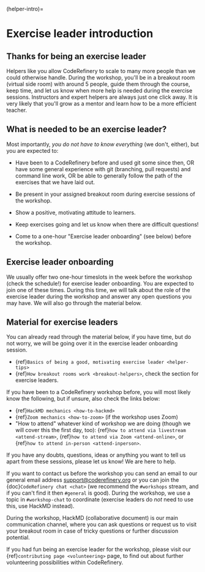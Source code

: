 (helper-intro)=
# Exercise leader introduction

## Thanks for being an exercise leader

Helpers like you allow CodeRefinery to scale to many more people than we could otherwise handle.  During the workshop, you'll be
in a breakout room (virtual side room) with around 5 people, guide them through the course, keep time, and let us know when more help is needed during the exercise sessions. Instructors and expert helpers are always just one click away. 
It is very likely that you'll grow as a mentor and learn how to be a more efficient teacher. 

## What is needed to be an exercise leader?

Most importantly, *you do not have to know everything* (we don't, either), but you are expected to:

- Have been to a CodeRefinery before and used git some since then, OR have some general experience with git (branching,
  pull requests) and command line work, OR be able to generally follow
  the path of the exercises that we have laid out.

- Be present in your assigned breakout room during exercise sessions of the workshop.

- Show a positive, motivating attitude to learners.

- Keep exercises going and let us know when there are difficult questions!

- Come to a one-hour "Exercise leader onboarding" (see below) before the workshop.


## Exercise leader onboarding

We usually offer two one-hour timeslots in the week before the workshop (check the schedule!) for exercise leader onboarding. You are expected to join one of these times. During this time, we will talk about the role of the exercise leader during the workshop and answer any open questions you may have. We will also go through the material below.

## Material for exercise leaders

You can already read through the material below, if you have time, but do not worry, we will be going over it in the exercise leader onboarding session.

- {ref}`Basics of being a good, motivating exercise leader <helper-tips>`
- {ref}`How breakout rooms work <breakout-helpers>`, check the section for exercise leaders.

If you have been to a CodeRefinery workshop before, you will most likely know the following, but if unsure, also check the links below: 

- {ref}`HackMD mechanics <how-to-hackmd>`
- {ref}`Zoom mechanics <how-to-zoom>` (if the workshop uses Zoom)
- "How to attend" whatever kind of workshop we are doing (though we
  will cover this the first day, too): {ref}`how to attend via livestream
  <attend-stream>`, {ref}`how to attend via Zoom <attend-online>`, or 
  {ref}`how to attend in-person <attend-inperson>`.

If you have any doubts, questions, ideas or anything you want to tell
us apart from these sessions, please let us know! We are here to help. 

If you want to contact us before the workshop you can send an email to our general email address <support@coderefinery.org> or you can join the
{doc}`CodeRefinery chat <chat>` (we recommend the `#workshops` stream,
and if you can't find it then `#general` is good).  During the
workshop, we use a topic in `#workshop-chat` to coordinate (exercise
leaders do *not* need to use this, use HackMD instead).

During the workshop, HackMD (collaborative document) is our main communication channel, where you can ask questions or request us to visit your breakout room in case of tricky questions or further discussion potential.

If you had fun being an exercise leader for the workshop, please visit our {ref}`contributing page <volunteering>` page, to find out about further volunteering possibilities within CodeRefinery.
